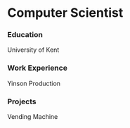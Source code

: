 # Computer Scientist

### Education
University of Kent

### Work Experience
Yinson Production

### Projects
Vending Machine
